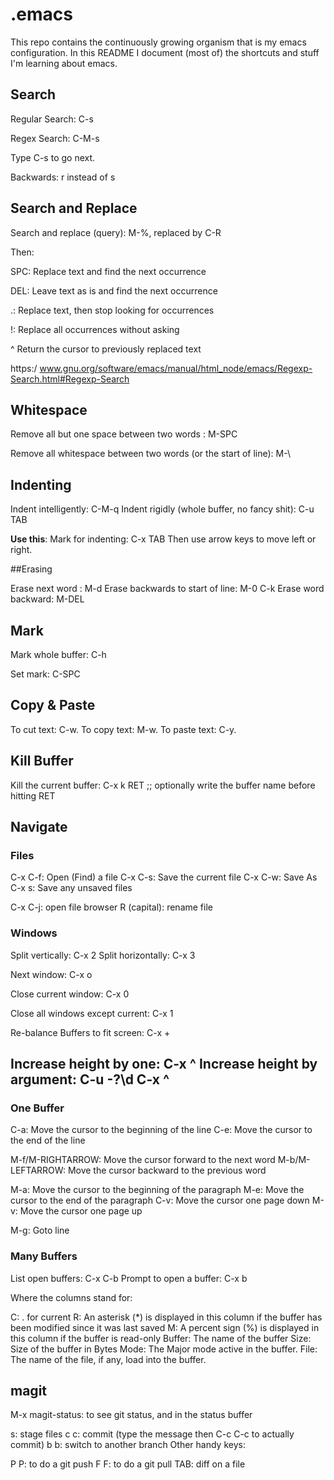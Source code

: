# .emacs

This repo contains the continuously growing organism that is my emacs
configuration. In this README I document (most of) the shortcuts and stuff I'm
learning about emacs.

## Search

Regular Search: C-s

Regex Search: C-M-s

Type C-s to go next.

Backwards: r instead of s

## Search and Replace

Search and replace (query): M-%, replaced by C-R

Then:

SPC: Replace text and find the next occurrence

DEL: Leave text as is and find the next occurrence

.: Replace text, then stop looking for occurrences

!: Replace all occurrences without asking

^ Return the cursor to previously replaced text

https:/ www.gnu.org/software/emacs/manual/html_node/emacs/Regexp-Search.html#Regexp-Search

## Whitespace

Remove all but one space between two words : M-SPC

Remove all whitespace between two words (or the start of line): M-\

## Indenting

Indent intelligently: C-M-q
Indent rigidly (whole buffer, no fancy shit): C-u TAB

__Use this__:
Mark for indenting: C-x TAB
Then use arrow keys to move left or right.

##Erasing

Erase next word : M-d
Erase backwards to start of line: M-0 C-k
Erase word backward: M-DEL

## Mark

Mark whole buffer: C-h

Set mark: C-SPC

## Copy & Paste

To cut text: C-w.
To copy text: M-w.
To paste text: C-y.

## Kill Buffer

Kill the current buffer: C-x k RET ;; optionally write the buffer name before hitting RET

## Navigate

### Files

C-x C-f: Open (Find) a file
C-x C-s: Save the current file
C-x C-w: Save As
C-x s: Save any unsaved files

C-x C-j: open file browser
R (capital): rename file

### Windows

Split vertically: C-x 2
Split horizontally: C-x 3

Next window: C-x o

Close current window: C-x 0

Close all windows except current: C-x 1

Re-balance Buffers to fit screen: C-x +

Increase height by one: C-x ^
Increase height by argument: C-u -?\d C-x ^
-
### One Buffer

C-a: Move the cursor to the beginning of the line
C-e: Move the cursor to the end of the line

M-f/M-RIGHTARROW: Move the cursor forward to the next word
M-b/M-LEFTARROW: Move the cursor backward to the previous word

M-a: Move the cursor to the beginning of the paragraph
M-e: Move the cursor to the end of the paragraph
C-v: Move the cursor one page down
M-v: Move the cursor one page up

M-g: Goto line

### Many Buffers

List open buffers: C-x C-b
Prompt to open a buffer: C-x b

Where the columns stand for:

C: . for current
R: An asterisk (*) is displayed in this column if the buffer has been modified since it was last saved
M: A percent sign (%) is displayed in this column if the buffer is read-only
Buffer: The name of the buffer
Size: Size of the buffer in Bytes
Mode: The Major mode active in the buffer.
File: The name of the file, if any, load into the buffer.

## magit

M-x magit-status: to see git status, and in the status buffer

s: stage files
c c: commit (type the message then C-c C-c to actually commit)
b b: switch to another branch
Other handy keys:

P P: to do a git push
F F: to do a git pull
TAB: diff on a file
